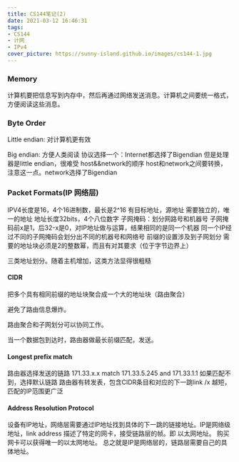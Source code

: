 ```yaml
---
title: CS144笔记(2)
date: 2021-03-12 16:46:31
tags:
- CS144
- 计网
- IPv4
cover_picture: https://sunny-island.github.io/images/cs144-1.jpg
---
```


### Memory

计算机要把信息写到内存中，然后再通过网络发送消息。计算机之间要统一格式，方便阅读这些消息。

### Byte Order

Little endian: 对计算机更有效

Big endian: 方便人类阅读
协议选择一个：Internet都选择了Bigendian
但是处理器是little endian，很难受
host&&network的顺序
host和network之间要转换，注意这一点。network选择了Bigendian

### Packet Formats(IP 网络层)
IPV4长度是16，4个16进制数，最长是2^16
有目标地址，源地址
需要独立的，唯一的地址
地址长度32bits，4个八位数字
子网掩码：划分网路号和机器号
子网掩码前x是1，后32-x是0，对IP地址做与运算，结果相同的是同一个机器
同一个IP经过不同的子网掩码会划分出不同的机器号和网络号
前缀的设置涉及到子网划分
需要的地址块必须是2的整数幂，而且有对其要求（位于字节边界上）

三类地址划分。随着主机增加，这类方法显得很粗糙

#### CIDR

把多个具有相同前缀的地址块聚合成一个大的地址块（路由聚合）

避免了路由信息爆炸。

路由聚合和子网划分可以协同工作。

当一个数据包到达时，路由器做最长前缀匹配，发送。

#### Longest prefix match
路由器选择发送的链路
171.33.x.x match 171.33.5.245 and 171.33.1.1
如果匹配不到，选择默认链路
路由器有转发表，包含CIDR条目和对应的下一跳link
/x 越短，匹配的IP范围更广泛

#### Address Resolution Protocol
设备有IP地址，网络层需要通过IP地址找到具体的下一跳的链接地址。IP是网络级地址，link address 描述了特定的网卡，接受链路层的帧。即 以太网地址。
购买网卡可以获得唯一的以太网地址。
总之就是IP是网络层的，链路层需要自己的具体地址。
